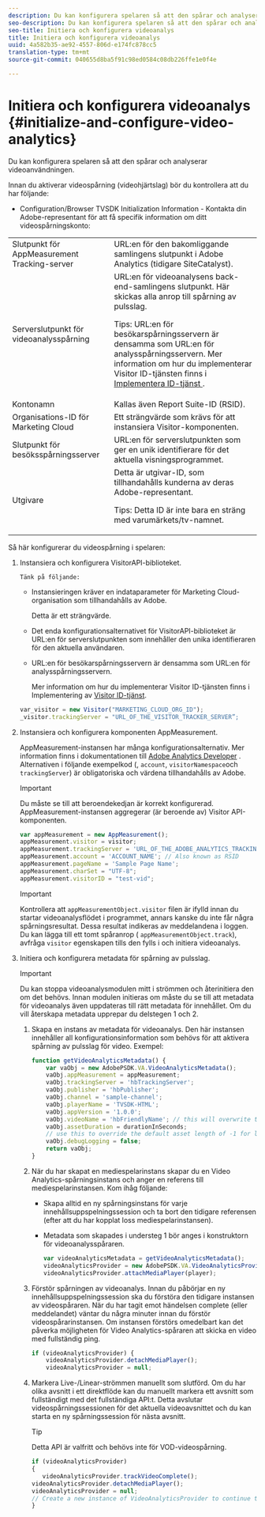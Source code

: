 ```yaml
---
description: Du kan konfigurera spelaren så att den spårar och analyserar videoanvändningen.
seo-description: Du kan konfigurera spelaren så att den spårar och analyserar videoanvändningen.
seo-title: Initiera och konfigurera videoanalys
title: Initiera och konfigurera videoanalys
uuid: 4a582b35-ae92-4557-806d-e174fc878cc5
translation-type: tm+mt
source-git-commit: 040655d8ba5f91c98ed0584c08db226ffe1e0f4e

---
```



# Initiera och konfigurera videoanalys {#initialize-and-configure-video-analytics}

Du kan konfigurera spelaren så att den spårar och analyserar videoanvändningen.

Innan du aktiverar videospårning (videohjärtslag) bör du kontrollera att du har följande:

* Configuration/Browser TVSDK Initialization Information - Kontakta din Adobe-representant för att få specifik information om ditt videospårningskonto:

<table id="table_3565328ABBEE4605A92EAE1ADE5D6F84">
 <tbody>
  <tr>
   <td colname="col1"> Slutpunkt för AppMeasurement Tracking-server </td>
   <td colname="col2"> URL:en för den bakomliggande samlingens slutpunkt i Adobe Analytics (tidigare SiteCatalyst). </td>
  </tr>
  <tr>
   <td colname="col1"> Serverslutpunkt för videoanalysspårning </td>
   <td colname="col2"> URL:en för videoanalysens back-end-samlingens slutpunkt. Här skickas alla anrop till spårning av pulsslag. <p>Tips:  URL:en för besökarspårningsservern är densamma som URL:en för analysspårningsservern. Mer information om hur du implementerar Visitor ID-tjänsten finns i <a href="https://marketing.adobe.com/resources/help/en_US/mcvid/mcvid-setup-target.html" format="html" scope="external"> Implementera ID-tjänst </a>. </p> </td>
  </tr>
  <tr>
   <td colname="col1"> Kontonamn </td>
   <td colname="col2"> Kallas även Report Suite-ID (RSID). </td>
  </tr>
  <tr>
   <td colname="col1"> Organisations-ID för Marketing Cloud </td>
   <td colname="col2"> Ett strängvärde som krävs för att instansiera Visitor-komponenten. </td>
  </tr>
  <tr>
   <td colname="col1"> Slutpunkt för besöksspårningsserver </td>
   <td colname="col2"> URL:en för serverslutpunkten som ger en unik identifierare för det aktuella visningsprogrammet. </td>
  </tr>
  <tr>
   <td colname="col1"> Utgivare </td>
   <td colname="col2"> Detta är utgivar-ID, som tillhandahålls kunderna av deras Adobe-representant. <p>Tips:  Detta ID är inte bara en sträng med varumärkets/tv-namnet. </p> </td>
  </tr>
 </tbody>
</table>

Så här konfigurerar du videospårning i spelaren:

1. Instansiera och konfigurera VisitorAPI-biblioteket.

       Tänk på följande:
   
   * Instansieringen kräver en indataparameter för Marketing Cloud-organisation som tillhandahålls av Adobe.

      Detta är ett strängvärde.
   * Det enda konfigurationsalternativet för VisitorAPI-biblioteket är URL:en för serverslutpunkten som innehåller den unika identifieraren för den aktuella användaren.
   * URL:en för besökarspårningsservern är densamma som URL:en för analysspårningsservern.

      Mer information om hur du implementerar Visitor ID-tjänsten finns i Implementering av [Visitor ID-tjänst](https://marketing.adobe.com/resources/help/en_US/mcvid/mcvid-setup-target.html).

   ```js
   var_visitor = new Visitor("MARKETING_CLOUD_ORG_ID");
   _visitor.trackingServer = "URL_OF_THE_VISITOR_TRACKER_SERVER”;
   ```

2. Instansiera och konfigurera komponenten AppMeasurement.

   AppMeasurement-instansen har många konfigurationsalternativ. Mer information finns i dokumentationen till [Adobe Analytics Developer](https://microsite.omniture.com/t2/help/en_US/reference/#Developer) . Alternativen i följande exempelkod (, `account`, `visitorNamespace`och `trackingServer`) är obligatoriska och värdena tillhandahålls av Adobe.

   >[!IMPORTANT]
   >
   >Du måste se till att beroendekedjan är korrekt konfigurerad. AppMeasurement-instansen aggregerar (är beroende av) Visitor API-komponenten.

   ```js
   var appMeasurement = new AppMeasurement();
   appMeasurement.visitor = visitor;
   appMeasurement.trackingServer = 'URL_OF_THE_ADOBE_ANALYTICS_TRACKING_SERVER';
   appMeasurement.account = 'ACCOUNT_NAME'; // Also known as RSID
   appMeasurement.pageName = 'Sample Page Name';
   appMeasurement.charSet = "UTF-8";
   appMeasurement.visitorID = "test-vid";
   ```

   >[!IMPORTANT]
   >
   >Kontrollera att `appMeasurementObject.visitor` filen är ifylld innan du startar videoanalysflödet i programmet, annars kanske du inte får några spårningsresultat. Dessa resultat indikeras av meddelandena i loggen. Du kan lägga till ett tomt spåranrop ( `appMeasurementObject.track`), avfråga `visitor` egenskapen tills den fylls i och initiera videoanalys.

3. Initiera och konfigurera metadata för spårning av pulsslag.

   >[!IMPORTANT]
   >
   >Du kan stoppa videoanalysmodulen mitt i strömmen och återinitiera den om det behövs. Innan modulen initieras om måste du se till att metadata för videoanalys även uppdateras till rätt metadata för innehållet. Om du vill återskapa metadata upprepar du delstegen 1 och 2.

   1. Skapa en instans av metadata för videoanalys.
Den här instansen innehåller all konfigurationsinformation som behövs för att aktivera spårning av pulsslag för video. Exempel:

      ```js
      function getVideoAnalyticsMetadata() {
          var vaObj = new AdobePSDK.VA.VideoAnalyticsMetadata();
          vaObj.appMeasurement = appMeasurement;
          vaObj.trackingServer = 'hbTrackingServer';
          vaObj.publisher = 'hbPublisher';
          vaObj.channel = 'sample-channel';
          vaObj.playerName = 'TVSDK-HTML';
          vaObj.appVersion = '1.0.0';
          vaObj.videoName = 'hbFriendlyName'; // this will overwrite the ContextData variable a.media.friendlyName
          vaObj.assetDuration = durationInSeconds;
          // use this to override the default asset length of -1 for live streams
          vaObj.debugLogging = false;
          return vaObj;
      }
      ```

   2. När du har skapat en mediespelarinstans skapar du en Video Analytics-spårningsinstans och anger en referens till mediespelarinstansen.
Kom ihåg följande:

      * Skapa alltid en ny spårningsinstans för varje innehållsuppspelningssession och ta bort den tidigare referensen (efter att du har kopplat loss mediespelarinstansen).
      * Metadata som skapades i understeg 1 bör anges i konstruktorn för videoanalysspåraren.

         ```js
         var videoAnalyticsMetadata = getVideoAnalyticsMetadata();
         videoAnalyticsProvider = new AdobePSDK.VA.VideoAnalyticsProvider(videoAnalyticsMetadata);
         videoAnalyticsProvider.attachMediaPlayer(player);
         ```
   3. Förstör spårningen av videoanalys.
Innan du påbörjar en ny innehållsuppspelningssession ska du förstöra den tidigare instansen av videospåraren. När du har tagit emot händelsen complete (eller meddelandet) väntar du några minuter innan du förstör videospårarinstansen. Om instansen förstörs omedelbart kan det påverka möjligheten för Video Analytics-spåraren att skicka en video med fullständig ping.

      ```js
      if (videoAnalyticsProvider) {
          videoAnalyticsProvider.detachMediaPlayer();
          videoAnalyticsProvider = null;
      ```
   4. Markera Live-/Linear-strömmen manuellt som slutförd.
Om du har olika avsnitt i ett direktflöde kan du manuellt markera ett avsnitt som fullständigt med det fullständiga API:t. Detta avslutar videospårningssessionen för det aktuella videoavsnittet och du kan starta en ny spårningssession för nästa avsnitt.
      >[!TIP]
      >
      >Detta API är valfritt och behövs inte för VOD-videospårning.

      ```js
      if (videoAnalyticsProvider)
      {
         videoAnalyticsProvider.trackVideoComplete();
      videoAnalyticsProvider.detachMediaPlayer();
      videoAnalyticsProvider = null;
      // Create a new instance of VideoAnalyticsProvider to continue tracking.
      } 
      ```
